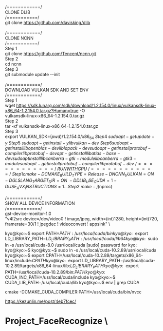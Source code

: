 /============/ \
CLONE DLIB \
/===========/ \
git clone https://github.com/davisking/dlib \
\
/============/ \
CLONE NCNN \
/===========/ \
Step 1  \
git clone https://github.com/Tencent/ncnn.git \
Step 2  \
cd ncnn \
Step 3  \
git submodule update --init \
\
/============/ \
DOWNLOAD VULKAN SDK AND SET ENV \
/============/ \
Step 1 \
wget https://sdk.lunarg.com/sdk/download/1.2.154.0/linux/vulkansdk-linux-x86_64-1.2.154.0.tar.gz?Human=true -O \
vulkansdk-linux-x86_64-1.2.154.0.tar.gz \
Step 2 \
tar -xf vulkansdk-linux-x86_64-1.2.154.0.tar.gz \
Step 3 \
export VULKAN_SDK=$(pwd)/1.2.154.0/x86_64 \
Step 4 \
sudo apt-get update -y \
Step 5 \
sudo apt-get install -y libvulkan-dev \
Step 6
sudo apt-get install libopenblas-dev liblapack-dev
sudo apt-get install protobuf-compiler libprotobuf-dev
apt-get install libatlas-base-dev 
sudo apt install libcanberra-gtk-module libcanberra-gtk3-module
sudo apt-get install protobuf-compiler libprotobuf-dev
 \
/============/ \
RUN WITH GPU \
/============/ \
Step 1 
cmake -DCMAKE_BUILD_TYPE=Release -DNCNN_VULKAN=ON -DGLSLANG_TARGET_DIR=ON \
-DDLIB_USE_CUDA=1 -DUSE_AVX_INSTRUCTIONS=1 .. \
Step 2 \
make -j$(nproc) \
 \
/============/ \
SHOW ALL DEVICE INFORMATION \
/============/ \
gst-device-monitor-1.0 \
"v4l2src device=/dev/video0 ! image/jpeg, width=(int)1280, height=(int)720, \
framerate=30/1 ! jpegdec ! videoconvert ! appsink" \

kyo@kyo:~$ export PATH=${PATH}:/usr/local/cuda/bin
kyo@kyo:~$ export LD_LIBRARY_PATH=${LD_LIBRARY_PATH}:/usr/local/cuda/lib64
kyo@kyo:~$ sudo ln -s /usr/local/cuda-8.0 /usr/local/cuda
[sudo] password for kyo: 
kyo@kyo:~$ 
kyo@kyo:~$ sudo ln -s /usr/local/cuda-10.2.89/usr/local/cuda
kyo@kyo:~$ export CPATH=/usr/local/cuda-10.2.89/targets/x86_64-linux/include:$CPATH
kyo@kyo:~$ export LD_LIBRARY_PATH=/usr/local/cuda-10.2.89/targets/x86_64-linux/lib:$LD_LIBRARY_PATH
kyo@kyo:~$ export PATH=/usr/local/cuda-10.2.89/bin:$PATH
kyo@kyo:~$ CUDA_INC_PATH=/usr/local/cuda/include
kyo@kyo:~$ CUDA_LIB_PATH=/usr/local/cuda/lib
kyo@kyo:~$ env | grep CUDA

cmake -DCMAKE_CUDA_COMPILER:PATH=/usr/local/cuda/bin/nvcc

https://kezunlin.me/post/4eb7fcec/
# Project_FaceRecognize \



